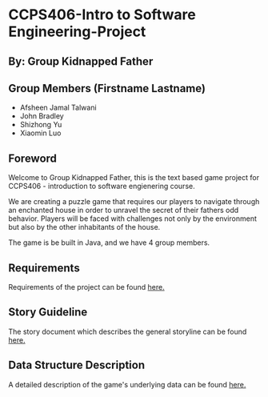 # CCPS406-Intro to Software Engineering-Project
## By: Group Kidnapped Father

## Group Members (Firstname Lastname)
- Afsheen Jamal Talwani
- John Bradley
- Shizhong Yu 
- Xiaomin Luo



## Foreword
Welcome to Group Kidnapped Father, this is the text based game project for CCPS406 - introduction to software engienering course. 

We are creating a puzzle game that requires our players to navigate through an enchanted house in order to unravel the secret of their fathers odd behavior. Players will be faced with challenges not only by the environment but also by the other inhabitants of the house. 

The game is be built in Java, and we have 4 group members.

## Requirements
Requirements of the project can be found [here.](https://github.com/ikokkari/CCPS406/blob/main/CCPS%20406%20Programming%20Project.pdf)

## Story Guideline
The story document which describes the general storyline can be found [here.](https://docs.google.com/document/d/1eI7t2vn8fJO7VEiHRqanZLt6u0H-7hXhF0j6JrUCJb4)

## Data Structure Description
A detailed description of the game's underlying data can be found [here.](https://docs.google.com/document/d/1ir9RjZEOMWVO4bS8MEblBhBFeny4-_Tt_HsWAkCFUFA)
